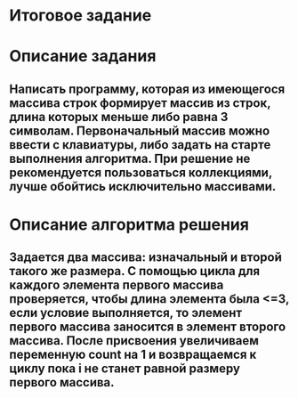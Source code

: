 # Итоговое задание
# Описание задания
## Написать программу, которая из имеющегося массива строк формирует массив из строк, длина которых меньше либо равна 3 символам. Первоначальный массив можно ввести с клавиатуры, либо задать на старте выполнения алгоритма. При решение не рекомендуется пользоваться коллекциями, лучше обойтись исключительно массивами.
# Описание алгоритма решения
## Задается два массива: изначальный и второй такого же размера. С помощью цикла для каждого элемента первого массива проверяется, чтобы длина элемента была <=3, если условие выполняется, то элемент первого массива заносится в элемент второго массива. После присвоения увеличиваем переменную count на 1 и возвращаемся к циклу пока i не станет равной размеру первого массива.